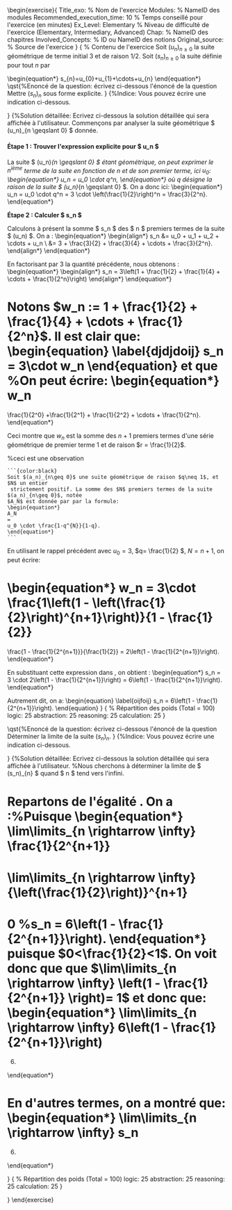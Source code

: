 
\begin{exercise}{
Title_exo: % Nom de l'exercice
Modules: % NameID des modules
Recommended_execution_time: 10 % Temps conseillé pour l'exercice (en minutes)
Ex_Level: Elementary % Niveau de difficulté de l'exercice (Elementary, Intermediary, Advanced)
Chap: % NameID des chapitres
Involved_Concepts: % ID ou NameID des notions
Original_source: % Source de l'exercice
}
{
% Contenu de l'exercice
Soit $\left(u_{n}\right)_{n \geqslant 0}$ la suite géométrique de terme initial $3$ et 
de raison $1/2$. Soit $\left(s_{n}\right)_{n \geqslant 0}$ la suite définie pour tout $n$ par

\begin{equation*}
s_{n}=u_{0}+u_{1}+\cdots+u_{n}
\end{equation*}
\qst{%Enoncé de la question: écrivez ci-dessous l'énoncé de la question
Mettre $\left(s_{n}\right)_{n}$ sous forme explicite.
}
{%Indice: Vous pouvez écrire une indication ci-dessous.

}
{%Solution détaillée: Ecrivez ci-dessous la solution détaillée qui sera affichée à l'utilisateur.
Commençons par analyser la suite géométrique $ (u_n)_{n \geqslant 0} $ donnée.

#### Étape 1 : Trouver l'expression explicite pour $ u_n $

La suite  $ (u_n)_{n \geqslant 0} $ étant géométrique, on peut exprimer le $n^{\text{ième}}$
terme de la suite en fonction de $n$ et de son premier terme, ici $u_0$:
\begin{equation*}
u_n = u_0 \cdot q^n, 
\end{equation*}
où $q$ désigne la raison de la suite   $ (u_n)_{n \geqslant 0} $.
 On a donc ici:
\begin{equation*}
u_n = u_0 \cdot q^n = 3 \cdot \left(\frac{1}{2}\right)^n = \frac{3}{2^n}.
\end{equation*}

**Étape 2 : Calculer $ s_n $**

Calculons à présent la somme $ s_n $ des $ n $ premiers termes de la suite $ (u_n) $. On a  : 
\begin{equation*}
\begin{align*}
s_n &= u_0 + u_1 + u_2 + \cdots + u_n \\
&= 3 + \frac{3}{2} + \frac{3}{4} + \cdots + \frac{3}{2^n}.
\end{align*}
\end{equation*}

En factorisant par $3$ la quantité précédente, nous obtenons : 
\begin{equation*}
\begin{align*}
s_n = 3\left(1 + \frac{1}{2} + \frac{1}{4} + \cdots + \frac{1}{2^n}\right) 
\end{align*}
\end{equation*}

Notons $w_n := 1 + \frac{1}{2} + \frac{1}{4} + \cdots + \frac{1}{2^n}$. Il est clair que:
\begin{equation}
\label{djdjdoij}
s_n = 3\cdot w_n
\end{equation}
et que
%On peut écrire:
\begin{equation*}
w_n
=
\frac{1}{2^0} +\frac{1}{2^1} + \frac{1}{2^2}  + \cdots + \frac{1}{2^n}.
\end{equation*}

Ceci montre que $w_n$ est la somme des $n+1$ premiers termes d'une série 
géométrique de premier terme $1$ et de raison $r = \frac{1}{2}$. 

%ceci est une observation
````{prfe:observ*}
```{color:black}
Soit $(a_n)_{n\geq 0}$ une suite géométrique de raison $q\neq 1$, et $N$ un entier
 strictement positif. La somme des $N$ premiers termes de la suite $(a_n)_{n\geq 0}$, notée 
$A_N$ est donnée par par la formule:
\begin{equation*}
A_N
=
u_0 \cdot \frac{1-q^{N}}{1-q}.
\end{equation*}
```
````

En utilisant le rappel précédent avec $u_0 = 3$, $q= \frac{1}{2} $,  $N = n+1$, on peut écrire:

\begin{equation*}
w_n = 3\cdot \frac{1\left(1 - \left(\frac{1}{2}\right)^{n+1}\right)}{1 - \frac{1}{2}} 
=
 \frac{1 - \frac{1}{2^{n+1}}}{\frac{1}{2}} = 2\left(1 - \frac{1}{2^{n+1}}\right).
\end{equation*}

En substituant cette expression dans [](djdjdoij),  on obtient : 
\begin{equation*}
s_n = 3 \cdot 2\left(1 - \frac{1}{2^{n+1}}\right) = 6\left(1 - \frac{1}{2^{n+1}}\right).
\end{equation*}

Autrement dit, on a:
\begin{equation}
\label{oijfoij}
s_n = 6\left(1 - \frac{1}{2^{n+1}}\right).
\end{equation}
}
{
% Répartition des poids (Total = 100)
logic: 25
abstraction: 25
reasoning: 25
calculation: 25
}


\qst{%Enoncé de la question: écrivez ci-dessous l'énoncé de la question
Déterminer la limite de la suite $\left(s_{n}\right)_{n}$.
}
{%Indice: Vous pouvez écrire une indication ci-dessous.

}
{%Solution détaillée: Ecrivez ci-dessous la solution détaillée qui sera affichée à l'utilisateur.
%Nous cherchons à déterminer la limite de $ (s_n)_{n} $ quand $ n $ tend vers l'infini. 

Repartons de l'égalité [](oijfoij). On a :%Puisque 
\begin{equation*}
\lim\limits_{n \rightarrow \infty} \frac{1}{2^{n+1}}
=
\lim\limits_{n \rightarrow \infty} {\left(\frac{1}{2}\right)}^{n+1}
=
0
%s_n = 6\left(1 - \frac{1}{2^{n+1}}\right).
\end{equation*}
puisque $0<\frac{1}{2}<1$. On voit donc que que 
$\lim\limits_{n \rightarrow \infty} \left(1 - \frac{1}{2^{n+1}} \right)= 1$ et donc que:
\begin{equation*}
 \lim\limits_{n \rightarrow \infty} 6\left(1 - \frac{1}{2^{n+1}}\right) 
=
6.
\end{equation*}

En d'autres termes, on a montré que:
\begin{equation*}
 \lim\limits_{n \rightarrow \infty} s_n
=
6.
\end{equation*}



}
{
% Répartition des poids (Total = 100)
logic: 25
abstraction: 25
reasoning: 25
calculation: 25
}

}
\end{exercise}
